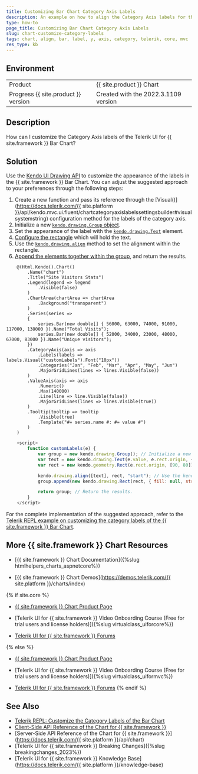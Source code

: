 ```yaml
---
title: Customizing Bar Chart Category Axis Labels
description: An example on how to align the Category Axis labels for the Telerik UI for {{ site.framework }} Bar Chart.
type: how-to
page_title: Customizing Bar Chart Category Axis Labels
slug: chart-customize-category-labels
tags: chart, align, bar, label, y, axis, category, telerik, core, mvc
res_type: kb
---
```


## Environment

<table>
 <tr>
  <td>Product</td>
  <td>{{ site.product }} Chart</td>
 </tr>
 <tr>
  <td>Progress {{ site.product }} version</td>
  <td>Created with the 2022.3.1109 version</td>
 </tr>
</table>

## Description

How can I customize the Category Axis labels of the Telerik UI for {{ site.framework }} Bar Chart?


## Solution

Use the [Kendo UI Drawing API](https://docs.telerik.com/kendo-ui/framework/drawing/overview) to customize the appearance of the labels in the {{ site.framework }} Bar Chart. You can adjust the suggested approach to your preferences through the following steps:

1. Create a new function and pass its reference through the [Visual()](https://docs.telerik.com/{{ site.platform }}/api/kendo.mvc.ui.fluent/chartcategoryaxislabelssettingsbuilder#visualsystemstring) configuration method for the labels of the category axis.
1. Initialize a new [`kendo.drawing.Group` object](https://docs.telerik.com/kendo-ui/api/javascript/drawing/group).
1. Set the appearance of the label with the [`kendo.drawing.Text`](https://docs.telerik.com/kendo-ui/api/javascript/drawing/text) element.
1. [Configure the rectangle](https://docs.telerik.com/kendo-ui/api/javascript/geometry/rect) which will hold the text.
1. Use the [`kendo.drawing.align`](https://docs.telerik.com/kendo-ui/api/javascript/drawing/methods/align) method to set the alignment within the rectangle.
1. [Append the elements together within the group](https://docs.telerik.com/kendo-ui/api/javascript/drawing/group/methods/append), and return the results.

```Index.cshtml
    @(Html.Kendo().Chart()
        .Name("chart")
        .Title("Site Visitors Stats")
        .Legend(legend => legend
            .Visible(false)
        )
        .ChartArea(chartArea => chartArea
            .Background("transparent")
        )
        .Series(series =>
        {
            series.Bar(new double[] { 56000, 63000, 74000, 91000, 117000, 138000 }).Name("Total Visits");
            series.Bar(new double[] { 52000, 34000, 23000, 48000, 67000, 83000 }).Name("Unique visitors");
        })
        .CategoryAxis(axis => axis
            .Labels(labels => labels.Visual("customLabels").Font("10px"))
            .Categories("Jan", "Feb", "Mar", "Apr", "May", "Jun")
            .MajorGridLines(lines => lines.Visible(false))
        )
        .ValueAxis(axis => axis
            .Numeric()
            .Max(140000)
            .Line(line => line.Visible(false))
            .MajorGridLines(lines => lines.Visible(true))
        )
        .Tooltip(tooltip => tooltip
            .Visible(true)
            .Template("#= series.name #: #= value #")
        )
    )
```

```Script.js
    <script>
        function customLabels(e) {
            var group = new kendo.drawing.Group(); // Initialize a new kendo.drawing.Group object.
            var text = new kendo.drawing.Text(e.value, e.rect.origin, { font: "Verdana; font-weight: bold;" }); // Set the appearance of the label with the kendo.drawing.Text element.
            var rect = new kendo.geometry.Rect(e.rect.origin, [90, 80]); // Configure the rectangle which will hold the text.

            kendo.drawing.align([text], rect, "start"); // Use the kendo.drawing.align method to set the alignment within the rectangle.
            group.append(new kendo.drawing.Rect(rect, { fill: null, stroke: null }), text); // Append the elements together within the group.

            return group; // Return the results.
        }
    </script>
```

For the complete implementation of the suggested approach, refer to the [Telerik REPL example on customizing the category labels of the {{ site.framework }} Bar Chart](https://netcorerepl.telerik.com/cRYFEKlh02kX4pEE00).

## More {{ site.framework }} Chart Resources

* [{{ site.framework }} Chart Documentation]({%slug htmlhelpers_charts_aspnetcore%})

* [{{ site.framework }} Chart Demos](https://demos.telerik.com/{{ site.platform }}/charts/index)

{% if site.core %}
* [{{ site.framework }} Chart Product Page](https://www.telerik.com/aspnet-core-ui/charts)

* [Telerik UI for {{ site.framework }} Video Onboarding Course (Free for trial users and license holders)]({%slug virtualclass_uiforcore%})

* [Telerik UI for {{ site.framework }} Forums](https://www.telerik.com/forums/aspnet-core-ui)

{% else %}
* [{{ site.framework }} Chart Product Page](https://www.telerik.com/aspnet-mvc/charts)

* [Telerik UI for {{ site.framework }} Video Onboarding Course (Free for trial users and license holders)]({%slug virtualclass_uiformvc%})

* [Telerik UI for {{ site.framework }} Forums](https://www.telerik.com/forums/aspnet-mvc)
{% endif %}

## See Also

* [Telerik REPL: Customize the Category Labels of the Bar Chart](https://netcorerepl.telerik.com/cRYFEKlh02kX4pEE00)
* [Client-Side API Reference of the Chart for {{ site.framework }}](https://docs.telerik.com/kendo-ui/api/javascript/ui/chart)
* [Server-Side API Reference of the Chart for {{ site.framework }}](https://docs.telerik.com/{{ site.platform }}/api/chart)
* [Telerik UI for {{ site.framework }} Breaking Changes]({%slug breakingchanges_2023%})
* [Telerik UI for {{ site.framework }} Knowledge Base](https://docs.telerik.com/{{ site.platform }}/knowledge-base)
